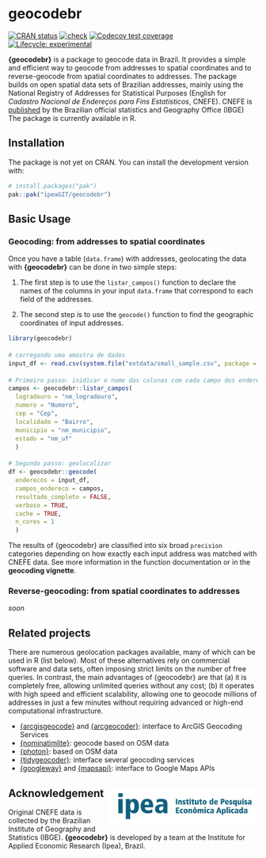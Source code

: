 
<!-- README.md is generated from README.Rmd. Please edit that file -->

# geocodebr

[![CRAN
status](https://www.r-pkg.org/badges/version/geocodebr)](https://CRAN.R-project.org/package=geocodebr)
[![check](https://github.com/ipeaGIT/geocodebr/workflows/check/badge.svg)](https://github.com/ipeaGIT/geocodebr/actions)
[![Codecov test
coverage](https://codecov.io/gh/ipeaGIT/geocodebr/branch/main/graph/badge.svg)](https://app.codecov.io/gh/ipeaGIT/geocodebr?branch=main)
[![Lifecycle:
experimental](https://lifecycle.r-lib.org/articles/figures/lifecycle-experimental.svg)](https://lifecycle.r-lib.org/articles/stages.html)

**{geocodebr}** is a package to geocode data in Brazil. It provides a
simple and efficient way to geocode from addresses to spatial
coordinates and to reverse-geocode from spatial coordinates to
addresses. The package builds on open spatial data sets of Brazilian
addresses, mainly using the National Registry of Addresses for
Statistical Purposes (English for *Cadastro Nacional de Endereços para
Fins Estatísticos*, CNEFE). CNEFE is
[published](https://www.ibge.gov.br/estatisticas/sociais/populacao/38734-cadastro-nacional-de-enderecos-para-fins-estatisticos.html)
by the Brazilian official statistics and Geography Office (IBGE) The
package is currently available in R.

## Installation

The package is not yet on CRAN. You can install the development version
with:

``` r
# install.packages("pak")
pak::pak("ipeaGIT/geocodebr")
```

## Basic Usage

### Geocoding: from addresses to spatial coordinates

Once you have a table (`data.frame`) with addresses, geolocating the
data with **{geocodebr}** can be done in two simple steps:

1.  The first step is to use the `listar_campos()` function to declare
    the names of the columns in your input `data.frame` that correspond
    to each field of the addresses.

2.  The second step is to use the `geocode()` function to find the
    geographic coordinates of input addresses.

``` r
library(geocodebr)

# carregando uma amostra de dados
input_df <- read.csv(system.file("extdata/small_sample.csv", package = "geocodebr"))

# Primeiro passo: inidicar o nome das colunas com cada campo dos enderecos
campos <- geocodebr::listar_campos(
  logradouro = "nm_logradouro",
  numero = "Numero",
  cep = "Cep",
  localidade = "Bairro",
  municipio = "nm_municipio",
  estado = "nm_uf"
  )

# Segundo passo: geolocalizar
df <- geocodebr::geocode(
  enderecos = input_df,
  campos_endereco = campos,
  resultado_completo = FALSE,
  verboso = TRUE,
  cache = TRUE,
  n_cores = 1
  )
```

The results of {geocodebr} are classified into six broad `precision`
categories depending on how exactly each input address was matched with
CNEFE data. See more information in the function documentation or in the
**geocoding vignette**.

### Reverse-geocoding: from spatial coordinates to addresses

*soon*

## Related projects

There are numerous geolocation packages available, many of which can be
used in R (list below). Most of these alternatives rely on commercial
software and data sets, often imposing strict limits on the number of
free queries. In contrast, the main advantages of {geocodebr} are that
(a) it is completely free, allowing unlimited queries without any cost;
(b) it operates with high speed and efficient scalability, allowing one
to geocode millions of addresses in just a few minutes without requiring
advanced or high-end computational infrastructure.

- [{arcgisgeocode}](https://cran.r-project.org/web/packages/arcgisgeocode/index.html)
  and
  [{arcgeocoder}](https://cran.r-project.org/web/packages/arcgeocoder/index.html):
  interface to ArcGIS Geocoding Services
- [{nominatimlite}](https://cran.r-project.org/web/packages/nominatimlite/index.html):
  geocode based on OSM data
- [{photon}](https://cran.r-project.org/web/packages/photon/index.html):
  based on OSM data
- [{tidygeocoder}](https://cran.r-project.org/web/packages/tidygeocoder/index.html):
  interface several geocoding services
- [{googleway}](https://cran.r-project.org/web/packages/googleway/index.html)
  and
  [{mapsapi}](https://cran.r-project.org/web/packages/mapsapi/index.html):
  interface to Google Maps APIs

## Acknowledgement <a href="https://www.ipea.gov.br"><img src="man/figures/ipea_logo.png" alt="IPEA" align="right" width="300"/></a>

Original CNEFE data is collected by the Brazilian Institute of Geography
and Statistics (IBGE). **{geocodebr}** is developed by a team at the
Institute for Applied Economic Research (Ipea), Brazil.
